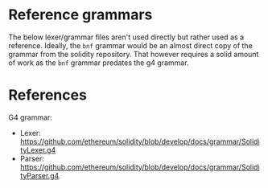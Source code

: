 # Reference grammars

The below lexer/grammar files aren't used directly but rather used as a
reference. Ideally, the `bnf` grammar would be an almost direct copy of
the grammar from the solidity repository. That however requires a solid
amount of work as the `bnf` grammar predates the g4 grammar.

# References

G4 grammar:

* Lexer: https://github.com/ethereum/solidity/blob/develop/docs/grammar/SolidityLexer.g4
* Parser: https://github.com/ethereum/solidity/blob/develop/docs/grammar/SolidityParser.g4
